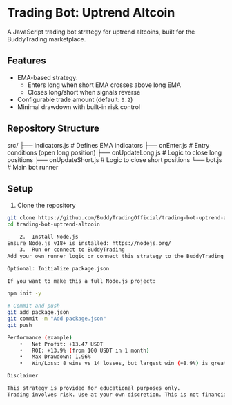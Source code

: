 # Trading Bot: Uptrend Altcoin

A JavaScript trading bot strategy for uptrend altcoins, built for the BuddyTrading marketplace.

## Features
* EMA-based strategy:
  * Enters long when short EMA crosses above long EMA
  * Closes long/short when signals reverse
* Configurable trade amount (default: `0.2`)
* Minimal drawdown with built-in risk control

## Repository Structure

src/
├── indicators.js     # Defines EMA indicators
├── onEnter.js        # Entry conditions (open long position)
├── onUpdateLong.js   # Logic to close long positions
├── onUpdateShort.js  # Logic to close short positions
└── bot.js            # Main bot runner

## Setup

1) Clone the repository
```bash
git clone https://github.com/BuddyTradingOfficial/trading-bot-uptrend-altcoin.git
cd trading-bot-uptrend-altcoin

	2.	Install Node.js
Ensure Node.js v18+ is installed: https://nodejs.org/
	3.	Run or connect to BuddyTrading
Add your own runner logic or connect this strategy to the BuddyTrading engine.

Optional: Initialize package.json

If you want to make this a full Node.js project:

npm init -y

# Commit and push
git add package.json
git commit -m "Add package.json"
git push

Performance (example)
	•	Net Profit: +13.47 USDT
	•	ROI: +13.9% (from 100 USDT in 1 month)
	•	Max Drawdown: 1.96%
	•	Win/Loss: 8 wins vs 14 losses, but largest win (+8.9%) is greater than largest loss (-0.56%)

Disclaimer

This strategy is provided for educational purposes only.
Trading involves risk. Use at your own discretion. This is not financial advice.

